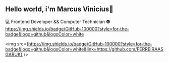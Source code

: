 ## Hello world, i'm Marcus Vinicius👋

:computer: Frontend Developer && Computer Technician :alien: 
https://img.shields.io/badge/GitHub-100000?style=for-the-badge&logo=github&logoColor=white

<img src={https://img.shields.io/badge/GitHub-100000?style=for-the-badge&logo=github&logoColor=white&link=https://github.com/FERREIRAASGARUK} />


<!--
**FERREIRAASGARUK/FERREIRAASGARUK** is a ✨ _special_ ✨ repository because its `README.md` (this file) appears on your GitHub profile.

Here are some ideas to get you started:

- 🔭 I’m currently working on ...
- 🌱 I’m currently learning ...
- 👯 I’m looking to collaborate on ...
- 🤔 I’m looking for help with ...
- 💬 Ask me about ...
- 📫 How to reach me: ...
- 😄 Pronouns: ...
- ⚡ Fun fact: ...
-->
